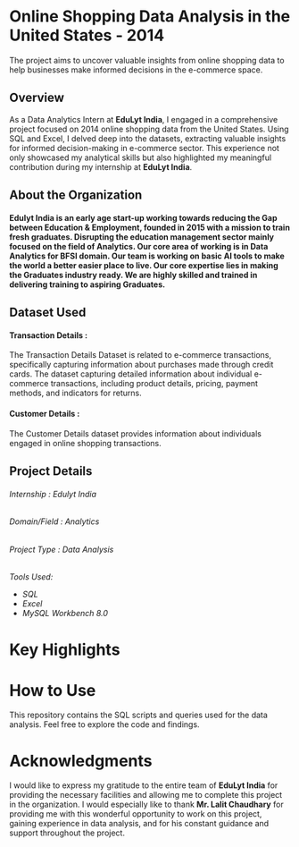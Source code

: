 <h1>Online Shopping Data Analysis in the United States - 2014</h1> 
<p>The project aims to uncover valuable insights from online shopping data to help businesses make informed decisions in the e-commerce space.</p>

<h2>Overview</h2>
<p>As a Data Analytics Intern at <b>EduLyt India</b>, I engaged in a comprehensive project focused on 2014 online shopping data from the United States. Using SQL and Excel, I delved deep into the datasets, extracting valuable insights for informed decision-making in e-commerce sector. This experience not only showcased my analytical skills but also highlighted my meaningful contribution during my internship at <b>EduLyt India</b>.
</p>
<h2>About the Organization</h2> 
<h4>
    Edulyt India is an early age start-up working towards reducing the Gap between Education & 
Employment, founded in 2015 with a mission to train fresh graduates. Disrupting the education 
management sector mainly focused on the field of Analytics. 
Our core area of working is in Data Analytics for BFSI domain. 
Our team is working on basic AI tools to make the world a better easier place to live. Our core 
expertise lies in making the Graduates industry ready. We are highly skilled and trained in 
delivering training to aspiring Graduates. </h4>

<h2>Dataset Used</h2>
<h4>Transaction Details :</h4>
<p>The Transaction Details Dataset is related to e-commerce transactions, specifically capturing information about purchases made through credit cards.
The dataset capturing detailed information about individual e-commerce transactions, including product details, pricing, payment methods, and indicators for returns.</p>

<h4>Customer Details :</h4>
<p>The Customer Details dataset provides information about individuals engaged in online shopping transactions.</p>

<h2>Project Details</h2>
<h6>Internship : Edulyt India</h6>
<h6>Domain/Field : Analytics</h6>
<h6>Project Type : Data Analysis</h6>
<h6>Tools Used:
<ul>
  <li>SQL</li>
  <li>Excel</li>
  <li>MySQL Workbench 8.0</li>
</ul></h6>

# Key Highlights


# How to Use
This repository contains the SQL scripts and queries used for the data analysis. Feel free to explore the code and findings.

# Acknowledgments
I would like to express my gratitude to the entire team of <b>EduLyt India</b> for providing the necessary facilities and allowing me to complete this project in the organization. I would especially like to thank <b>Mr. Lalit Chaudhary</b> for providing me with this wonderful opportunity to work on this project, gaining experience in data analysis, and for his constant guidance and support throughout the project.


